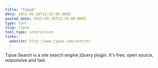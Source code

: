 ```yaml
---
title: "Tipue"
date: 2015-05-16T22:55:00.000Z
posted_date: 2015-05-16T22:55:00.000Z
type: tool
slug: tipue
tool_type: interaction
links:
  website: http://www.tipue.com/search/
---
```

Tipue Search is a site search engine jQuery plugin. It's free, open source, responsive and fast.




